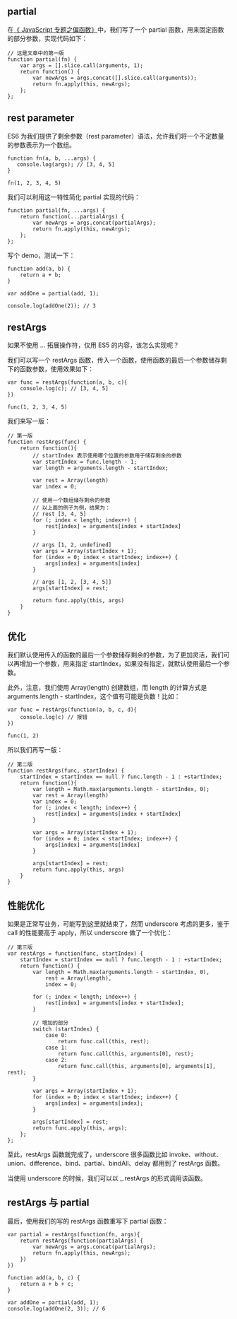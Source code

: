 ## partial

在[《 JavaScript 专题之偏函数》](https://github.com/mqyqingfeng/Blog/issues/43)中，我们写了一个 partial 函数，用来固定函数的部分参数，实现代码如下：

```
// 这是文章中的第一版
function partial(fn) {
    var args = [].slice.call(arguments, 1);
    return function() {
        var newArgs = args.concat([].slice.call(arguments));
        return fn.apply(this, newArgs);
    };
};
```

## rest parameter

ES6 为我们提供了剩余参数（rest parameter）语法，允许我们将一个不定数量的参数表示为一个数组。

```
function fn(a, b, ...args) {
   console.log(args); // [3, 4, 5]
}

fn(1, 2, 3, 4, 5)
```

我们可以利用这一特性简化 partial 实现的代码：

```
function partial(fn, ...args) {
    return function(...partialArgs) {
        var newArgs = args.concat(partialArgs);
        return fn.apply(this, newArgs);
    };
};
```

写个 demo，测试一下：

```
function add(a, b) {
    return a + b;
}

var addOne = partial(add, 1);

console.log(addOne(2)); // 3
```

## restArgs

如果不使用 ... 拓展操作符，仅用 ES5 的内容，该怎么实现呢？

我们可以写一个 restArgs 函数，传入一个函数，使用函数的最后一个参数储存剩下的函数参数，使用效果如下：

```
var func = restArgs(function(a, b, c){
    console.log(c); // [3, 4, 5]
})

func(1, 2, 3, 4, 5)
```

我们来写一版：

```
// 第一版
function restArgs(func) {
    return function(){
        // startIndex 表示使用哪个位置的参数用于储存剩余的参数
        var startIndex = func.length - 1;
        var length = arguments.length - startIndex;

        var rest = Array(length)
        var index = 0;

        // 使用一个数组储存剩余的参数
        // 以上面的例子为例，结果为：
        // rest [3, 4, 5]
        for (; index < length; index++) {
            rest[index] = arguments[index + startIndex]
        }

        // args [1, 2, undefined]
        var args = Array(startIndex + 1);
        for (index = 0; index < startIndex; index++) {
            args[index] = arguments[index]
        }

        // args [1, 2, [3, 4, 5]]
        args[startIndex] = rest;

        return func.apply(this, args)
    }
}
```

## 优化

我们默认使用传入的函数的最后一个参数储存剩余的参数，为了更加灵活，我们可以再增加一个参数，用来指定 startIndex，如果没有指定，就默认使用最后一个参数。

此外，注意，我们使用 Array(length) 创建数组，而 length 的计算方式是 arguments.length - startIndex，这个值有可能是负数！比如：

```
var func = restArgs(function(a, b, c, d){
    console.log(c) // 报错
})

func(1, 2)
```

所以我们再写一版：

```
// 第二版
function restArgs(func, startIndex) {
    startIndex = startIndex == null ? func.length - 1 : +startIndex;
    return function(){
        var length = Math.max(arguments.length - startIndex, 0);
        var rest = Array(length)
        var index = 0;
        for (; index < length; index++) {
            rest[index] = arguments[index + startIndex]
        }

        var args = Array(startIndex + 1);
        for (index = 0; index < startIndex; index++) {
            args[index] = arguments[index]
        }

        args[startIndex] = rest;
        return func.apply(this, args)
    }
}
```

## 性能优化

如果是正常写业务，可能写到这里就结束了，然而 underscore 考虑的更多，鉴于 call 的性能要高于 apply，所以 underscore 做了一个优化：

```
// 第三版
var restArgs = function(func, startIndex) {
    startIndex = startIndex == null ? func.length - 1 : +startIndex;
    return function() {
        var length = Math.max(arguments.length - startIndex, 0),
            rest = Array(length),
            index = 0;

        for (; index < length; index++) {
            rest[index] = arguments[index + startIndex];
        }

        // 增加的部分
        switch (startIndex) {
            case 0:
                return func.call(this, rest);
            case 1:
                return func.call(this, arguments[0], rest);
            case 2:
                return func.call(this, arguments[0], arguments[1], rest);
        }

        var args = Array(startIndex + 1);
        for (index = 0; index < startIndex; index++) {
            args[index] = arguments[index];
        }

        args[startIndex] = rest;
        return func.apply(this, args);
    };
};
```

至此，restArgs 函数就完成了，underscore 很多函数比如 invoke、without、union、difference、bind、partial、bindAll、delay 都用到了 restArgs 函数。

当使用 underscore 的时候，我们可以以 _.restArgs 的形式调用该函数。

## restArgs 与 partial

最后，使用我们的写的 restArgs 函数重写下 partial 函数：

```
var partial = restArgs(function(fn, args){
    return restArgs(function(partialArgs) {
        var newArgs = args.concat(partialArgs);
        return fn.apply(this, newArgs);
    })
})

function add(a, b, c) {
    return a + b + c;
}

var addOne = partial(add, 1);
console.log(addOne(2, 3)); // 6
```